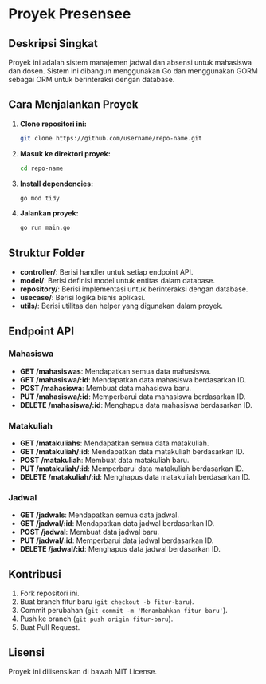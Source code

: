 # Proyek Presensee

## Deskripsi Singkat
Proyek ini adalah sistem manajemen jadwal dan absensi untuk mahasiswa dan dosen. Sistem ini dibangun menggunakan Go dan menggunakan GORM sebagai ORM untuk berinteraksi dengan database.

## Cara Menjalankan Proyek

1. **Clone repositori ini:**
    ```bash
    git clone https://github.com/username/repo-name.git
    ```

2. **Masuk ke direktori proyek:**
    ```bash
    cd repo-name
    ```

3. **Install dependencies:**
    ```bash
    go mod tidy
    ```

4. **Jalankan proyek:**
    ```bash
    go run main.go
    ```

## Struktur Folder
- **controller/**: Berisi handler untuk setiap endpoint API.
- **model/**: Berisi definisi model untuk entitas dalam database.
- **repository/**: Berisi implementasi untuk berinteraksi dengan database.
- **usecase/**: Berisi logika bisnis aplikasi.
- **utils/**: Berisi utilitas dan helper yang digunakan dalam proyek.

## Endpoint API
### Mahasiswa
- **GET /mahasiswas**: Mendapatkan semua data mahasiswa.
- **GET /mahasiswa/:id**: Mendapatkan data mahasiswa berdasarkan ID.
- **POST /mahasiswa**: Membuat data mahasiswa baru.
- **PUT /mahasiswa/:id**: Memperbarui data mahasiswa berdasarkan ID.
- **DELETE /mahasiswa/:id**: Menghapus data mahasiswa berdasarkan ID.

### Matakuliah
- **GET /matakuliahs**: Mendapatkan semua data matakuliah.
- **GET /matakuliah/:id**: Mendapatkan data matakuliah berdasarkan ID.
- **POST /matakuliah**: Membuat data matakuliah baru.
- **PUT /matakuliah/:id**: Memperbarui data matakuliah berdasarkan ID.
- **DELETE /matakuliah/:id**: Menghapus data matakuliah berdasarkan ID.

### Jadwal
- **GET /jadwals**: Mendapatkan semua data jadwal.
- **GET /jadwal/:id**: Mendapatkan data jadwal berdasarkan ID.
- **POST /jadwal**: Membuat data jadwal baru.
- **PUT /jadwal/:id**: Memperbarui data jadwal berdasarkan ID.
- **DELETE /jadwal/:id**: Menghapus data jadwal berdasarkan ID.

## Kontribusi
1. Fork repositori ini.
2. Buat branch fitur baru (`git checkout -b fitur-baru`).
3. Commit perubahan (`git commit -m 'Menambahkan fitur baru'`).
4. Push ke branch (`git push origin fitur-baru`).
5. Buat Pull Request.

## Lisensi
Proyek ini dilisensikan di bawah MIT License.

